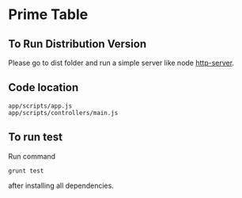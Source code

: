 Prime Table
===========

To Run Distribution Version
---------------------------

Please go to dist folder and run a simple server like 
node [http-server](https://www.npmjs.org/package/http-server).


Code location
-------------

    app/scripts/app.js 
    app/scripts/controllers/main.js
    
To run test
-----------

Run command 

    grunt test
    
after installing all dependencies.
